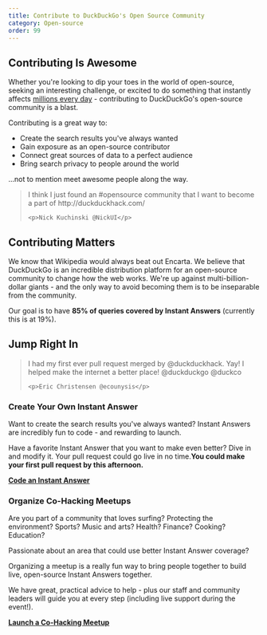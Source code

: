 ```yaml
---
title: Contribute to DuckDuckGo's Open Source Community
category: Open-source
order: 99
---
```


<h2>Contributing Is Awesome</h2>

<p>
    Whether you're looking to dip your toes in the world of open-source, seeking
    an interesting challenge, or excited to do something that instantly affects
    <a href="https://duckduckgo.com/traffic.html">millions every day</a> -
    contributing to DuckDuckGo's open-source community is a blast.
</p>

<p>Contributing is a great way to:</p>

<ul>
    <li>Create the search results you've always wanted</li>
    <li>Gain exposure as an open-source contributor</li>
    <li>Connect great sources of data to a perfect audience</li>
    <li>Bring search privacy to people around the world</li>
</ul>
<p>...not to mention meet awesome people along the way.</p>

<blockquote>
    <p>
        I think I just found an #opensource community that I want to become a part
        of http://duckduckhack.com/
    </p>

    <p>Nick Kuchinski @NickUI</p>
</blockquote>

<h2>Contributing Matters</h2>

<p>
    We know that Wikipedia would always beat out Encarta. We believe that
    DuckDuckGo is an incredible distribution platform for an open-source community
    to change how the web works. We're up against multi-billion-dollar giants -
    and the only way to avoid becoming them is to be inseparable from the
    community.
</p>

<p>
    Our goal is to have
    <strong>85% of queries covered by Instant Answers</strong> (currently this is
    at 19%).
</p>

<h2>Jump Right In</h2>

<blockquote>
    <p>
        I had my first ever pull request merged by @duckduckhack. Yay! I helped make
        the internet a better place! @duckduckgo @duckco
    </p>

    <p>Eric Christensen @ecounysis</p>
</blockquote>

<h3>Create Your Own Instant Answer</h3>

<p>
    Want to create the search results you've always wanted? Instant Answers are
    incredibly fun to code - and rewarding to launch.
</p>

<p>
    Have a favorite Instant Answer that you want to make even better? Dive in and
    modify it. Your pull request could go live in no time.<strong>You could make your first pull request by this afternoon.</strong>
</p>

<p>
    <strong><a href="http://docs.duckduckhack.com/">Code an Instant Answer</a></strong>
</p>

<h3>Organize Co-Hacking Meetups</h3>

<p>
    Are you part of a community that loves surfing? Protecting the environment?
    Sports? Music and arts? Health? Finance? Cooking? Education?
</p>

<p>Passionate about an area that could use better Instant Answer coverage?</p>

<p>
    Organizing a meetup is a really fun way to bring people together to build
    live, open-source Instant Answers together.
</p>

<p>
    We have great, practical advice to help - plus our staff and community leaders
    will guide you at every step (including live support during the event!).
</p>

<p>
    <strong><a href="/contributing/organizing-meetups">Launch a Co-Hacking Meetup</a></strong>
</p>
